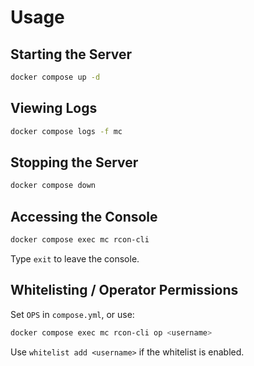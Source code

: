 # Usage

## Starting the Server

```bash
docker compose up -d
```

## Viewing Logs

```bash
docker compose logs -f mc
```

## Stopping the Server

```bash
docker compose down
```

## Accessing the Console

```bash
docker compose exec mc rcon-cli
```

Type `exit` to leave the console.

## Whitelisting / Operator Permissions

Set `OPS` in `compose.yml`, or use:

```bash
docker compose exec mc rcon-cli op <username>
```

Use `whitelist add <username>` if the whitelist is enabled.
